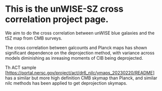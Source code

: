 # This is the unWISE-SZ cross correlation project page.

We aim to do the cross correlation between unWISE blue galaxies and the tSZ map from CMB surveys.

The cross correlation between galcounts and Planck maps has shown significant dependence on the deprojection method, with variance across models diminishing as inreasing moments of CIB being deprojected.

Th ACT sample [https://portal.nersc.gov/project/act/dr6_nilc/ymaps_20230220/README] has a similar but more high definition CMB skymap than Planck, and similar nilc methods has been applied to get deprojection skymaps.
